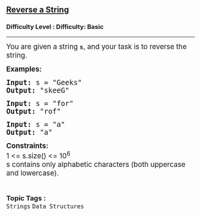 <h2><a href="https://www.geeksforgeeks.org/problems/reverse-a-string/1?page=1&category=Arrays,Strings&difficulty=Basic&sortBy=submissions">Reverse a String</a></h2><h3>Difficulty Level : Difficulty: Basic</h3><hr><div class="problems_problem_content__Xm_eO"><p><span style="font-size: 14pt;">You are given a string <strong><code>s</code></strong>, and your task is to reverse the string.</span></p>
<p><span style="font-size: 14pt;"><strong>Examples:</strong></span></p>
<pre><span style="font-size: 14pt;"><strong>Input: </strong>s = "Geeks"
<strong>Output: </strong>"skeeG"
</span></pre>
<pre><span style="font-size: 14pt;"><strong>Input: </strong>s = "for"
<strong>Output: </strong>"rof"</span></pre>
<pre><span style="font-size: 14pt;"><strong>Input: </strong>s = "a"
<strong>Output: </strong>"a"</span></pre>
<p><span style="font-size: 14pt;"><strong>Constraints:</strong><br>1 &lt;= s.size() &lt;= 10<sup>6<br></sup>s contains only alphabetic characters (both uppercase and lowercase).</span></p></div><br><p><span style=font-size:18px><strong>Topic Tags : </strong><br><code>Strings</code>&nbsp;<code>Data Structures</code>&nbsp;